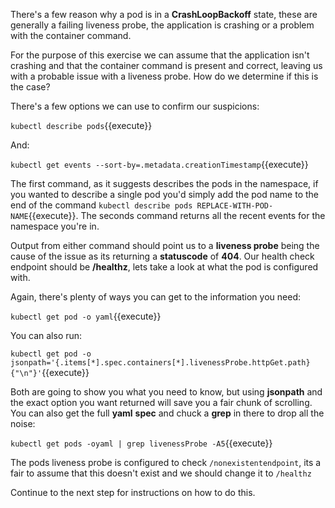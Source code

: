 There's a few reason why a pod is in a **CrashLoopBackoff** state, these are generally a failing liveness probe, the application is crashing or a problem with the container command.

For the purpose of this exercise we can assume that the application isn't crashing and that the container command is present and correct, leaving us with a probable issue with a liveness probe. How do we determine if this is the case?

There's a few options we can use to confirm our suspicions:

`kubectl describe pods`{{execute}} 

And:

`kubectl get events --sort-by=.metadata.creationTimestamp`{{execute}}

The first command, as it suggests describes the pods in the namespace, if you wanted to describe a single pod you'd simply add the pod name to the end of the command `kubectl describe pods REPLACE-WITH-POD-NAME`{{execute}}. The seconds command returns all the recent events for the namespace you're in.

Output from either command should point us to a **liveness probe** being the cause of the issue as its returning a **statuscode** of **404**. Our health check endpoint should be **/healthz**, lets take a look at what the pod is configured with.

Again, there's plenty of ways you can get to the information you need:

`kubectl get pod -o yaml`{{execute}} 

You can also run:

`kubectl get pod -o jsonpath='{.items[*].spec.containers[*].livenessProbe.httpGet.path}{"\n"}'`{{execute}}

Both are going to show you what you need to know, but using **jsonpath** and the exact option you want returned will save you a fair chunk of scrolling. 
You can also get the full **yaml** **spec** and chuck a **grep** in there to drop all the noise:

`kubectl get pods -oyaml | grep livenessProbe -A5`{{execute}}

The pods liveness probe is configured to check `/nonexistentendpoint`, its a fair to assume that this doesn't exist and we should change it to `/healthz`

Continue to the next step for instructions on how to do this.
